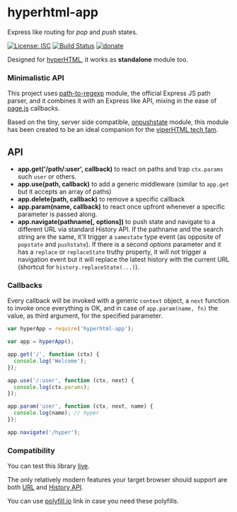 # hyperhtml-app
Express like routing for _pop_ and _push_ states.

[![License: ISC](https://img.shields.io/badge/License-ISC-yellow.svg)](https://opensource.org/licenses/ISC) [![Build Status](https://travis-ci.org/WebReflection/hyperhtml-app.svg?branch=master)](https://travis-ci.org/WebReflection/hyperhtml-app) [![donate](https://img.shields.io/badge/$-donate-ff69b4.svg?maxAge=2592000&style=flat)](https://github.com/WebReflection/donate)

Designed for [hyperHTML](https://github.com/WebReflection/hyperHTML), it works as **standalone** module too.

### Minimalistic API

This project uses [path-to-regexp](https://www.npmjs.com/package/path-to-regexp) module,
the official Express JS path parser, and it combines it with an Express like API,
mixing in the ease of [page.js](https://visionmedia.github.io/page.js/) callbacks.

Based on the tiny, server side compatible, [onpushstate](https://github.com/WebReflection/onpushstate) module,
this module has been created to be an ideal companion for the [viperHTML tech fam](https://viperhtml.js.org/).

## API

  * **app.get('/path/:user', callback)** to react on paths and trap `ctx.params` such `user` or others.
  * **app.use(path, callback)** to add a generic middleware (similar to `app.get` but it accepts an array of paths)
  * **app.delete(path, callback)** to remove a specific callback
  * **app.param(name, callback)** to react once upfront whenever a specific parameter is passed along.
  * **app.navigate(pathname[, options])** to push state and navigate to a different URL via standard History API. If the pathname and the search string are the same, it'll trigger a `samestate` type event (as opposite of `popstate` and `pushstate`). If there is a second _options_ parameter and it has a `replace` or `replaceState` truthy property, it will not trigger a navigation event but it will replace the latest history with the current URL (shortcut for `history.replaceState(...)`).

### Callbacks

Every callback will be invoked with a generic `context` object, a `next` function to invoke once everything is OK,
and in case of `app.param(name, fn)` the value, as third argument, for the specified parameter.

```js
var hyperApp = require('hyperhtml-app');

var app = hyperApp();

app.get('/', function (ctx) {
  console.log('Welcome');
});

app.use('/:user', function (ctx, next) {
  console.log(ctx.params);
});

app.param('user', function (ctx, next, name) {
  console.log(name); // hyper
});

app.navigate('/hyper');
```

### Compatibility

You can test this library [live](https://webreflection.github.io/hyperhtml-app/test/).

The only relatively modern features your target browser should support are both [URL](http://caniuse.com/#feat=url) and [History API](http://caniuse.com/#feat=history).

You can use [polyfill.io](https://cdn.polyfill.io/v2/polyfill.js?features=default) link in case you need these polyfills.

